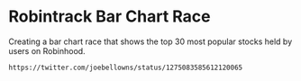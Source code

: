 # Robintrack Bar Chart Race

Creating a bar chart race that shows the top 30 most popular stocks held by users on Robinhood. 
```
https://twitter.com/joebellowns/status/1275083585612120065
```
